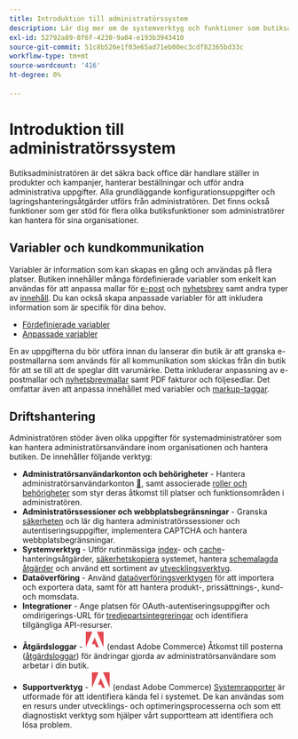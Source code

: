 ```yaml
---
title: Introduktion till administratörssystem
description: Lär dig mer om de systemverktyg och funktioner som butiksadministratören kan använda för att hantera webbplatser, data, integreringar och admin-användare på ett effektivt sätt.
exl-id: 52792a89-8f6f-4230-9a04-e193b3943410
source-git-commit: 51c8b526e1f03e65ad71eb00ec3cdf82365bd33c
workflow-type: tm+mt
source-wordcount: '416'
ht-degree: 0%

---
```


# Introduktion till administratörssystem

Butiksadministratören är det säkra back office där handlare ställer in produkter och kampanjer, hanterar beställningar och utför andra administrativa uppgifter. Alla grundläggande konfigurationsuppgifter och lagringshanteringsåtgärder utförs från administratören. Det finns också funktioner som ger stöd för flera olika butiksfunktioner som administratörer kan hantera för sina organisationer.

## Variabler och kundkommunikation

Variabler är information som kan skapas en gång och användas på flera platser. Butiken innehåller många fördefinierade variabler som enkelt kan användas för att anpassa mallar för [e-post](email-templates.md) och [nyhetsbrev](../merchandising-promotions/newsletter-template.md) samt andra typer av [innehåll](../content-design/introduction.md#content). Du kan också skapa anpassade variabler för att inkludera information som är specifik för dina behov.

- [Fördefinierade variabler](variables-predefined.md)
- [Anpassade variabler](variables-custom.md)

En av uppgifterna du bör utföra innan du lanserar din butik är att granska e-postmallarna som används för all kommunikation som skickas från din butik för att se till att de speglar ditt varumärke. Detta inkluderar anpassning av e-postmallar och [nyhetsbrevmallar](../merchandising-promotions/newsletter-template.md) samt PDF fakturor och följesedlar. Det omfattar även att anpassa innehållet med variabler och [markup-taggar](markup-tags.md).

## Driftshantering

Administratören stöder även olika uppgifter för systemadministratörer som kan hantera administratörsanvändare inom organisationen och hantera butiken. De innehåller följande verktyg:

- **Administratörsanvändarkonton och behörigheter** - Hantera administratörsanvändarkonton [&#128279;](permissions-users-all.md), samt associerade [roller och behörigheter](permissions-user-roles.md) som styr deras åtkomst till platser och funktionsområden i administratören.
- **Administratörssessioner och webbplatsbegränsningar** - Granska [säkerheten](security.md) och lär dig hantera administratörssessioner och autentiseringsuppgifter, implementera CAPTCHA och hantera webbplatsbegränsningar.
- **Systemverktyg** - Utför rutinmässiga [index](index-management.md)- och [cache](cache-management.md)-hanteringsåtgärder, [säkerhetskopiera](backups.md) systemet, hantera [schemalagda åtgärder](data-scheduled-import-export.md) och använd ett sortiment av [utvecklingsverktyg](developer-tools.md).
- **Dataöverföring** - Använd [dataöverföringsverktygen](data-transfer.md) för att importera och exportera data, samt för att hantera produkt-, prissättnings-, kund- och momsdata.
- **Integrationer** - Ange platsen för OAuth-autentiseringsuppgifter och omdirigerings-URL för [tredjepartsintegreringar](integrations.md) och identifiera tillgängliga API-resurser.
- **Åtgärdsloggar** - ![Adobe Commerce](../assets/adobe-logo.svg) (endast Adobe Commerce) Åtkomst till posterna ([åtgärdsloggar](action-log.md)) för ändringar gjorda av administratörsanvändare som arbetar i din butik.
- **Supportverktyg** - ![Adobe Commerce](../assets/adobe-logo.svg) (endast Adobe Commerce) [Systemrapporter](support.md#access-system-reports) är utformade för att identifiera kända fel i systemet. De kan användas som en resurs under utvecklings- och optimeringsprocesserna och som ett diagnostiskt verktyg som hjälper vårt supportteam att identifiera och lösa problem.
